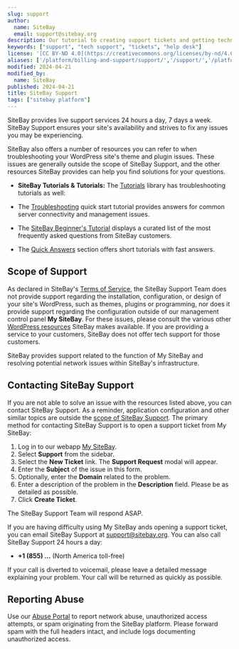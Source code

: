 ```yaml
---
slug: support
author:
  name: SiteBay
  email: support@sitebay.org
description: Our tutorial to creating support tickets and getting technical support.
keywords: ["support", "tech support", "tickets", "help desk"]
license: '[CC BY-ND 4.0](https://creativecommons.org/licenses/by-nd/4.0)'
aliases: ['/platform/billing-and-support/support/','/support/','/platform/support/']
modified: 2024-04-21
modified_by:
  name: SiteBay
published: 2024-04-21
title: SiteBay Support
tags: ["sitebay platform"]
---
```


SiteBay provides live support services 24 hours a day, 7 days a week. SiteBay Support ensures your site's availability and strives to fix any issues you may be experiencing.

SiteBay also offers a number of resources you can refer to when troubleshooting your WordPress site's theme and plugin issues. These issues are generally outside the scope of SiteBay Support, and the other resources SiteBay provides can help you find solutions for your questions.

-   **SiteBay Tutorials & Tutorials:** The [Tutorials](/support/) library has troubleshooting tutorials as well:

  - The [Troubleshooting](/support/troubleshooting/troubleshooting/) quick start tutorial provides answers for common server connectivity and management issues.

  - The [SiteBay Beginner's Tutorial](/support/platform/billing-and-support/sitebay-beginners-tutorial/) displays a curated list of the most frequently asked questions from SiteBay customers.

  - The [Quick Answers](/support/quick-answers/) section offers short tutorials with fast answers.


## Scope of Support

As declared in SiteBay's [Terms of Service](https://www.sitebay.org/tos), the SiteBay Support Team does not provide support regarding the installation, configuration, or design of your site's WordPress, such as themes, plugins or programming, nor does it provide support regarding the configuration outside of our management control panel **My SiteBay**. For these issues, please consult the various other [WordPress resources](#resources) SiteBay makes available. If you are providing a service to your customers, SiteBay does not offer tech support for those customers.

SiteBay provides support related to the function of My SiteBay and resolving potential network issues within SiteBay's infrastructure.

## Contacting SiteBay Support

If you are not able to solve an issue with the resources listed above, you can contact SiteBay Support. As a reminder, application configuration and other similar topics are outside the [scope of SiteBay Support](#scope-of-support). The primary method for contacting SiteBay Support is to open a support ticket from My SiteBay:

1.  Log in to our webapp [My SiteBay](https://my.sitebay.org).
1.  Select **Support** from the sidebar.
1.  Select the **New Ticket** link. The **Support Request** modal will appear.
1.  Enter the **Subject** of the issue in this form.
1.  Optionally, enter the **Domain** related to the problem.
1.  Enter a description of the problem in the **Description** field. Please be as detailed as possible.
1.  Click **Create Ticket**.

The SiteBay Support Team will respond ASAP.

If you are having difficulty using My SiteBay ands opening a support ticket, you can email SiteBay Support at <support@sitebay.org>. You can also call SiteBay Support 24 hours a day:

- **+1 (855) ...** (North America toll-free)

If your call is diverted to voicemail, please leave a detailed message explaining your problem. Your call will be returned as quickly as possible.

## Reporting Abuse

Use our [Abuse Portal](https://www.sitebay.org/legal-abuse/) to report network abuse, unauthorized access attempts, or spam originating from the SiteBay platform. Please forward spam with the full headers intact, and include logs documenting unauthorized access.